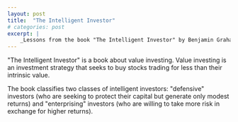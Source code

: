 ```yaml
---
layout: post
title:  "The Intelligent Investor"
# categories: post
excerpt: |
    _Lessons from the book "The Intelligent Investor" by Benjamin Graham_
---
```


<!--more-->

"The Intelligent Investor" is a book about value investing. Value investing is an investment strategy that seeks to buy stocks trading for less than their intrinsic value.

The book classifies two classes of intelligent investors: "defensive" investors (who are seeking to protect their capital but generate only modest returns) and "enterprising" investors (who are willing to take more risk in exchange for higher returns).